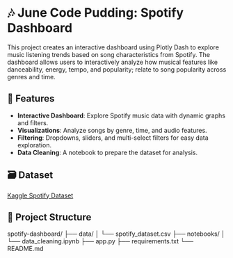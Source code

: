 # 🎶 June Code Pudding: Spotify Dashboard

This project creates an interactive dashboard using Plotly Dash to explore music listening trends based on song characteristics from Spotify. The dashboard allows users to interactively analyze how musical features like danceability, energy, tempo, and popularity; relate to song popularity across genres and time.

## 🚀 Features

- **Interactive Dashboard**: Explore Spotify music data with dynamic graphs and filters.
- **Visualizations**: Analyze songs by genre, time, and audio features.
- **Filtering**: Dropdowns, sliders, and multi-select filters for easy data exploration.
- **Data Cleaning**: A notebook to prepare the dataset for analysis.

## 🗃️ Dataset
[Kaggle Spotify Dataset](https://www.kaggle.com/datasets/iamsumat/spotify-top-2000s-mega-dataset)

## 📁 Project Structure
spotify-dashboard/
├── data/
│   └── spotify_dataset.csv
├── notebooks/
│   └── data_cleaning.ipynb
├── app.py
├── requirements.txt
└── README.md
